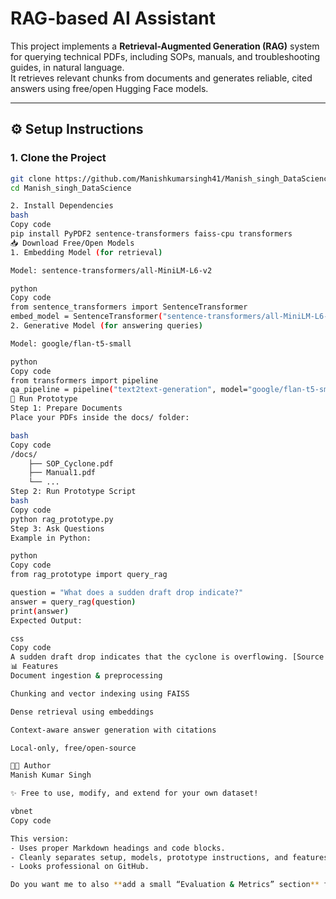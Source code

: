 # RAG-based AI Assistant

This project implements a **Retrieval-Augmented Generation (RAG)** system for querying technical PDFs, including SOPs, manuals, and troubleshooting guides, in natural language.  
It retrieves relevant chunks from documents and generates reliable, cited answers using free/open Hugging Face models.

---

## ⚙️ Setup Instructions

### 1. Clone the Project
```bash
git clone https://github.com/Manishkumarsingh41/Manish_singh_DataScience.git
cd Manish_singh_DataScience

2. Install Dependencies
bash
Copy code
pip install PyPDF2 sentence-transformers faiss-cpu transformers
📥 Download Free/Open Models
1. Embedding Model (for retrieval)

Model: sentence-transformers/all-MiniLM-L6-v2

python
Copy code
from sentence_transformers import SentenceTransformer
embed_model = SentenceTransformer("sentence-transformers/all-MiniLM-L6-v2")
2. Generative Model (for answering queries)

Model: google/flan-t5-small

python
Copy code
from transformers import pipeline
qa_pipeline = pipeline("text2text-generation", model="google/flan-t5-small")
🚀 Run Prototype
Step 1: Prepare Documents
Place your PDFs inside the docs/ folder:

bash
Copy code
/docs/
    ├── SOP_Cyclone.pdf
    ├── Manual1.pdf
    └── ...
Step 2: Run Prototype Script
bash
Copy code
python rag_prototype.py
Step 3: Ask Questions
Example in Python:

python
Copy code
from rag_prototype import query_rag

question = "What does a sudden draft drop indicate?"
answer = query_rag(question)
print(answer)
Expected Output:

css
Copy code
A sudden draft drop indicates that the cyclone is overflowing. [Source: SOP_Cyclone.pdf]
📊 Features
Document ingestion & preprocessing

Chunking and vector indexing using FAISS

Dense retrieval using embeddings

Context-aware answer generation with citations

Local-only, free/open-source

👨‍💻 Author
Manish Kumar Singh

✨ Free to use, modify, and extend for your own dataset!

vbnet
Copy code

This version:  
- Uses proper Markdown headings and code blocks.  
- Cleanly separates setup, models, prototype instructions, and features.  
- Looks professional on GitHub.  

Do you want me to also **add a small “Evaluation & Metrics” section** for precision/recall to make it even more complete?






